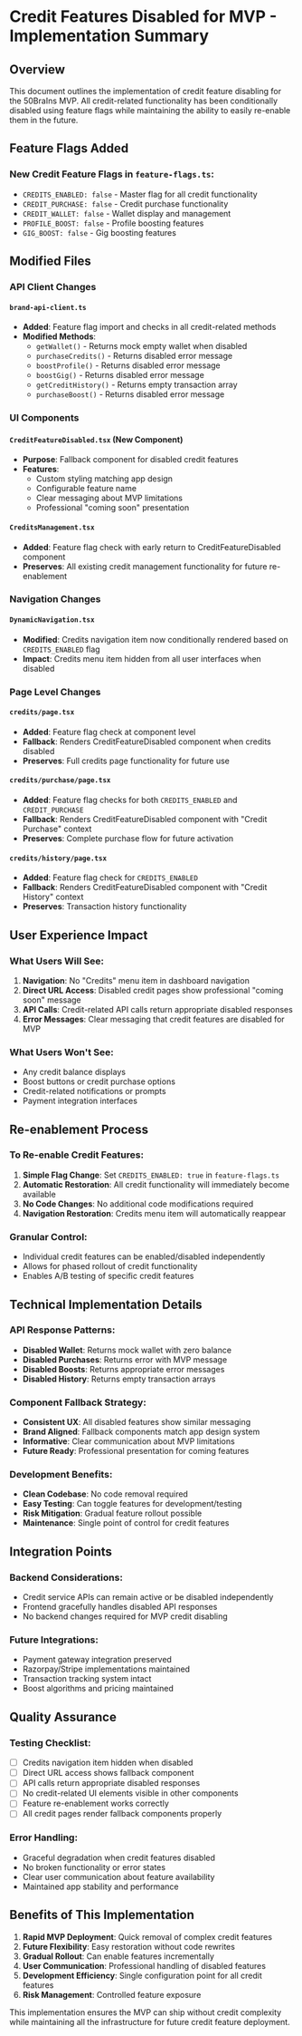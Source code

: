 # Credit Features Disabled for MVP - Implementation Summary

## Overview

This document outlines the implementation of credit feature disabling for the 50BraIns MVP. All credit-related functionality has been conditionally disabled using feature flags while maintaining the ability to easily re-enable them in the future.

## Feature Flags Added

### New Credit Feature Flags in `feature-flags.ts`:

- `CREDITS_ENABLED: false` - Master flag for all credit functionality
- `CREDIT_PURCHASE: false` - Credit purchase functionality
- `CREDIT_WALLET: false` - Wallet display and management
- `PROFILE_BOOST: false` - Profile boosting features
- `GIG_BOOST: false` - Gig boosting features

## Modified Files

### API Client Changes

#### `brand-api-client.ts`

- **Added**: Feature flag import and checks in all credit-related methods
- **Modified Methods**:
  - `getWallet()` - Returns mock empty wallet when disabled
  - `purchaseCredits()` - Returns disabled error message
  - `boostProfile()` - Returns disabled error message
  - `boostGig()` - Returns disabled error message
  - `getCreditHistory()` - Returns empty transaction array
  - `purchaseBoost()` - Returns disabled error message

### UI Components

#### `CreditFeatureDisabled.tsx` (New Component)

- **Purpose**: Fallback component for disabled credit features
- **Features**:
  - Custom styling matching app design
  - Configurable feature name
  - Clear messaging about MVP limitations
  - Professional "coming soon" presentation

#### `CreditsManagement.tsx`

- **Added**: Feature flag check with early return to CreditFeatureDisabled component
- **Preserves**: All existing credit management functionality for future re-enablement

### Navigation Changes

#### `DynamicNavigation.tsx`

- **Modified**: Credits navigation item now conditionally rendered based on `CREDITS_ENABLED` flag
- **Impact**: Credits menu item hidden from all user interfaces when disabled

### Page Level Changes

#### `credits/page.tsx`

- **Added**: Feature flag check at component level
- **Fallback**: Renders CreditFeatureDisabled component when credits disabled
- **Preserves**: Full credits page functionality for future use

#### `credits/purchase/page.tsx`

- **Added**: Feature flag checks for both `CREDITS_ENABLED` and `CREDIT_PURCHASE`
- **Fallback**: Renders CreditFeatureDisabled component with "Credit Purchase" context
- **Preserves**: Complete purchase flow for future activation

#### `credits/history/page.tsx`

- **Added**: Feature flag check for `CREDITS_ENABLED`
- **Fallback**: Renders CreditFeatureDisabled component with "Credit History" context
- **Preserves**: Transaction history functionality

## User Experience Impact

### What Users Will See:

1. **Navigation**: No "Credits" menu item in dashboard navigation
2. **Direct URL Access**: Disabled credit pages show professional "coming soon" message
3. **API Calls**: Credit-related API calls return appropriate disabled responses
4. **Error Messages**: Clear messaging that credit features are disabled for MVP

### What Users Won't See:

- Any credit balance displays
- Boost buttons or credit purchase options
- Credit-related notifications or prompts
- Payment integration interfaces

## Re-enablement Process

### To Re-enable Credit Features:

1. **Simple Flag Change**: Set `CREDITS_ENABLED: true` in `feature-flags.ts`
2. **Automatic Restoration**: All credit functionality will immediately become available
3. **No Code Changes**: No additional code modifications required
4. **Navigation Restoration**: Credits menu item will automatically reappear

### Granular Control:

- Individual credit features can be enabled/disabled independently
- Allows for phased rollout of credit functionality
- Enables A/B testing of specific credit features

## Technical Implementation Details

### API Response Patterns:

- **Disabled Wallet**: Returns mock wallet with zero balance
- **Disabled Purchases**: Returns error with MVP message
- **Disabled Boosts**: Returns appropriate error messages
- **Disabled History**: Returns empty transaction arrays

### Component Fallback Strategy:

- **Consistent UX**: All disabled features show similar messaging
- **Brand Aligned**: Fallback components match app design system
- **Informative**: Clear communication about MVP limitations
- **Future Ready**: Professional presentation for coming features

### Development Benefits:

- **Clean Codebase**: No code removal required
- **Easy Testing**: Can toggle features for development/testing
- **Risk Mitigation**: Gradual feature rollout possible
- **Maintenance**: Single point of control for credit features

## Integration Points

### Backend Considerations:

- Credit service APIs can remain active or be disabled independently
- Frontend gracefully handles disabled API responses
- No backend changes required for MVP credit disabling

### Future Integrations:

- Payment gateway integration preserved
- Razorpay/Stripe implementations maintained
- Transaction tracking system intact
- Boost algorithms and pricing maintained

## Quality Assurance

### Testing Checklist:

- [ ] Credits navigation item hidden when disabled
- [ ] Direct URL access shows fallback component
- [ ] API calls return appropriate disabled responses
- [ ] No credit-related UI elements visible in other components
- [ ] Feature re-enablement works correctly
- [ ] All credit pages render fallback components properly

### Error Handling:

- Graceful degradation when credit features disabled
- No broken functionality or error states
- Clear user communication about feature availability
- Maintained app stability and performance

## Benefits of This Implementation

1. **Rapid MVP Deployment**: Quick removal of complex credit features
2. **Future Flexibility**: Easy restoration without code rewrites
3. **Gradual Rollout**: Can enable features incrementally
4. **User Communication**: Professional handling of disabled features
5. **Development Efficiency**: Single configuration point for all credit features
6. **Risk Management**: Controlled feature exposure

This implementation ensures the MVP can ship without credit complexity while maintaining all the infrastructure for future credit feature deployment.
